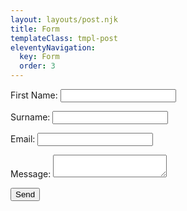 ```yaml
---
layout: layouts/post.njk
title: Form
templateClass: tmpl-post
eleventyNavigation:
  key: Form
  order: 3
---
```



<form name="contact" method="POST" data-netlify="true">

  <p>
    <label>First Name: <input type="text" name="name" /></label>   
  </p>
  
  <p>
    <label>Surname:    <input type="text" name="name" /></label>   
  </p>

  <p>
    <label>Email:      <input type="email" name="email" /></label>
  </p>
  
  <p>
    <label>Message:    <textarea name="message"></textarea></label>
  </p>

  <p>
    <button type="submit">Send</button>
  </p>

</form>